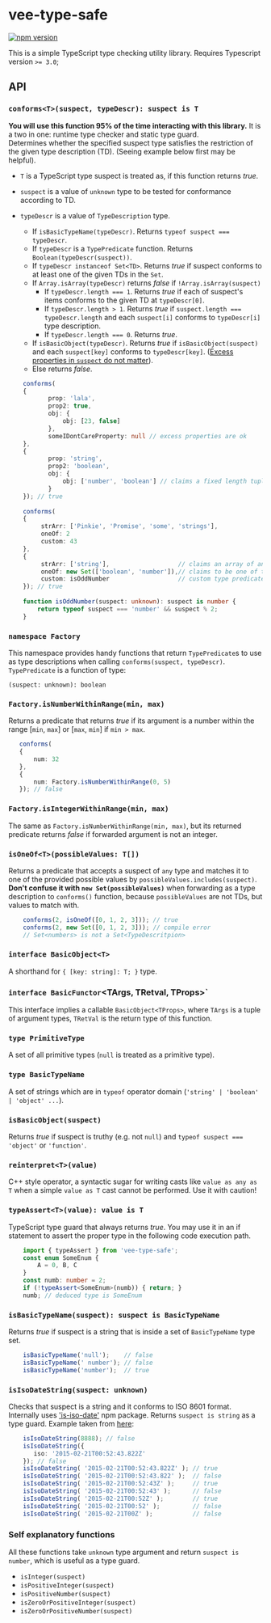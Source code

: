 # vee-type-safe
[![npm version](https://badge.fury.io/js/vee-type-safe.svg)](https://badge.fury.io/js/vee-type-safe)


This is a simple TypeScript type checking utility library.
Requires Typescript version `>= 3.0`;

## API

### `conforms<T>(suspect, typeDescr): suspect is T`
  **You will use this function 95% of the time interacting with this library.**
  It is a two in one: runtime type checker and static type guard.   
  Determines whether the specified suspect type satisfies the restriction of the given type
  description (TD). (Seeing example below first may be helpful).
  
  * `T` is a TypeScript type suspect is treated as, if this function returns *true*.
  * `suspect` is a value of `unknown` type to be tested for conformance according to TD.
  
  * `typeDescr` is a value of `TypeDescription` type. 
    * If `isBasicTypeName(typeDescr)`. 
      Returns `typeof suspect === typeDescr`.
    * If `typeDescr` is a `TypePredicate` function. Returns `Boolean(typeDescr(suspect))`.
    * If `typeDescr instanceof Set<TD>`.
      Returns *true* if suspect conforms to at least one of the given TDs in the `Set`.
    * If `Array.isArray(typeDescr)` returns *false* if `!Array.isArray(suspect)` 
        * If `typeDescr.length === 1`. Returns *true* if each of suspect's items conforms to the given
                   TD at `typeDescr[0]`.
        * If `typeDescr.length > 1`. Returns *true* if `suspect.length === typeDescr.length`
                   and each `suspect[i]` conforms to `typeDescr[i]` type description.
        * If `typeDescr.length === 0`. Returns *true*.
     * If `isBasicObject(typeDescr)`. Returns *true* if `isBasicObject(suspect)` and
                   each `suspect[key]` conforms to `typeDescr[key]`. ([Excess properties in `suspect`
                   do not matter](https://en.wikipedia.org/wiki/Duck_typing)).
     * Else returns *false*.
     
~~~typescript  
    conforms(
    {
           prop: 'lala',
           prop2: true,
           obj: {
               obj: [23, false]
           },
           someIDontCareProperty: null // excess properties are ok
    },
    {
           prop: 'string',
           prop2: 'boolean',
           obj: {
               obj: ['number', 'boolean'] // claims a fixed length tuple
           }
    }); // true
    
    conforms(
    {
         strArr: ['Pinkie', 'Promise', 'some', 'strings'],
         oneOf: 2
         custom: 43
    }, 
    {
         strArr: ['string'],                   // claims an array of any length
         oneOf: new Set(['boolean', 'number']),// claims to be one of these types
         custom: isOddNumber                   // custom type predicate function
    }); // true
    
    function isOddNumber(suspect: unknown): suspect is number {
        return typeof suspect === 'number' && suspect % 2; 
    }  
~~~
### `namespace Factory`
This namespace provides handy functions that return `TypePredicate`s to use as type descriptions when calling `conforms(suspect, typeDescr)`.
`TypePredicate` is a function of type:

`(suspect: unknown): boolean`

### `Factory.isNumberWithinRange(min, max)`
    
 Returns a predicate that returns *true* if its argument is a number within the range \[`min`, `max`] or \[`max`, `min`] if `min > max`.
 ~~~typescript
    conforms(
    {
        num: 32
    },
    {
        num: Factory.isNumberWithinRange(0, 5)    
    }); // false
 ~~~
 
### `Factory.isIntegerWithinRange(min, max)`
 The same as `Factory.isNumberWithinRange(min, max)`, but its returned predicate returns *false* if forwarded argument is not an integer.  
 
### `isOneOf<T>(possibleValues: T[])`
  Returns a predicate that accepts a suspect of `any` type and matches it to
    one of the provided possible values by
    `possibleValues.includes(suspect)`. **Don't confuse it with `new Set(possibleValues)`** when forwarding as a type description to `conforms()` function, because `possibleValues` are not TDs, but values to match with.
~~~typescript
    conforms(2, isOneOf([0, 1, 2, 3])); // true
    conforms(2, new Set([0, 1, 2, 3])); // compile error
    // Set<numbers> is not a Set<TypeDescritpion>
~~~ 
 

### `interface BasicObject<T>`
A shorthand for `{ [key: string]: T; }` type.

### `interface BasicFunctor`<TArgs, TRetval, TProps>`
This interface implies a callable `BasicObject<TProps>`, where 
`TArgs` is a tuple of argument types, `TRetVal` is the return type of this function.

### `type PrimitiveType`
A set of all primitive types (`null` is treated as a primitive type).

### `type BasicTypeName`
A set of strings which are in `typeof` operator domain (`'string' | 'boolean' | 'object' ...`).

### `isBasicObject(suspect)`
Returns *true* if suspect is truthy (e.g. not `null`) and `typeof suspect === 'object'` or `'function'`.

### `reinterpret<T>(value)`
C++ style operator, a syntactic sugar for writing
casts like `value as any as T` when a simple `value as T` cast cannot be performed. Use it with caution!


### `typeAssert<T>(value): value is T`
TypeScript type guard that always returns *true*.
You may use it in an if statement to assert the proper type in the following code execution path.

~~~typescript
    import { typeAssert } from 'vee-type-safe';
    const enum SomeEnum {
        A = 0, B, C
    }
    const numb: number = 2;
    if (!typeAssert<SomeEnum>(numb)) { return; }
    numb; // deduced type is SomeEnum
~~~

### `isBasicTypeName(suspect): suspect is BasicTypeName`
Returns *true* if suspect is a string that is inside a set of `BasicTypeName` type set.
~~~typescript
    isBasicTypeName('null');    // false
    isBasicTypeName(' number'); // false
    isBasicTypeName('number');  // true
~~~

### `isIsoDateString(suspect: unknown)`
Checks that suspect is a string and it conforms to ISO 8601 format.
Internally uses ['is-iso-date'](https://www.npmjs.com/package/is-iso-date) npm package. Returns `suspect is string` as a type guard.
Example taken from [here](https://www.npmjs.com/package/is-iso-date):
~~~typescript
    isIsoDateString(8888); // false
    isIsoDateString({
       iso: '2015-02-21T00:52:43.822Z'
    }); // false
    isIsoDateString( '2015-02-21T00:52:43.822Z' ); // true
    isIsoDateString( '2015-02-21T00:52:43.822' );  // false
    isIsoDateString( '2015-02-21T00:52:43Z' );     // true
    isIsoDateString( '2015-02-21T00:52:43' );      // false
    isIsoDateString( '2015-02-21T00:52Z' );        // true
    isIsoDateString( '2015-02-21T00:52' );         // false
    isIsoDateString( '2015-02-21T00Z' );           // false
~~~

### Self explanatory functions
All these functions take `unknown` type argument and return `suspect is number`, which is useful as a type guard.

* `isInteger(suspect)`
* `isPositiveInteger(suspect)`
* `isPositiveNumber(suspect)`
* `isZeroOrPositiveInteger(suspect)`
* `isZeroOrPositiveNumber(suspect)`
